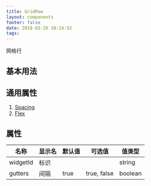 ```yaml
---
title: GridRow
layout: components
footer: false
date: 2018-03-26 10:14:52
tags:
---
```


网格行

## 基本用法

## 通用属性

1. [Spacing](../Utilities/Spacing.html)
1. [Flex](../Utilities/Flex.html)

## 属性

| 名称  | 显示名 | 默认值 | 可选值 |值类型 |
| ----- | ------ | ----- | ----- | --------- |
| widgetId | 标识 | | | string |
| gutters | 间隔 | true | true, false| boolean |
